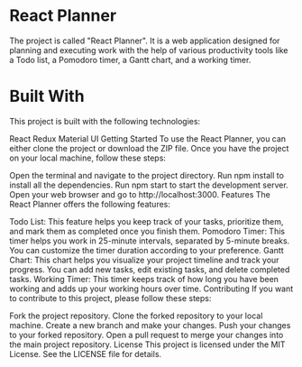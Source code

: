 <h1>React Planner</h1>
The project is called "React Planner". It is a web application designed for planning and executing work with the help of various productivity tools like a Todo list, a Pomodoro timer, a Gantt chart, and a working timer.

<h1>Built With </h1>
This project is built with the following technologies:

React
Redux
Material UI
Getting Started
To use the React Planner, you can either clone the project or download the ZIP file. Once you have the project on your local machine, follow these steps:

Open the terminal and navigate to the project directory.
Run npm install to install all the dependencies.
Run npm start to start the development server.
Open your web browser and go to http://localhost:3000.
Features
The React Planner offers the following features:

Todo List: This feature helps you keep track of your tasks, prioritize them, and mark them as completed once you finish them.
Pomodoro Timer: This timer helps you work in 25-minute intervals, separated by 5-minute breaks. You can customize the timer duration according to your preference.
Gantt Chart: This chart helps you visualize your project timeline and track your progress. You can add new tasks, edit existing tasks, and delete completed tasks.
Working Timer: This timer keeps track of how long you have been working and adds up your working hours over time.
Contributing
If you want to contribute to this project, please follow these steps:

Fork the project repository.
Clone the forked repository to your local machine.
Create a new branch and make your changes.
Push your changes to your forked repository.
Open a pull request to merge your changes into the main project repository.
License
This project is licensed under the MIT License. See the LICENSE file for details.
